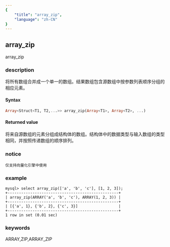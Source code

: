```yaml
---
{
    "title": "array_zip",
    "language": "zh-CN"
}
---
```


<!-- 
Licensed to the Apache Software Foundation (ASF) under one
or more contributor license agreements.  See the NOTICE file
distributed with this work for additional information
regarding copyright ownership.  The ASF licenses this file
to you under the Apache License, Version 2.0 (the
"License"); you may not use this file except in compliance
with the License.  You may obtain a copy of the License at
  http://www.apache.org/licenses/LICENSE-2.0
Unless required by applicable law or agreed to in writing,
software distributed under the License is distributed on an
"AS IS" BASIS, WITHOUT WARRANTIES OR CONDITIONS OF ANY
KIND, either express or implied.  See the License for the
specific language governing permissions and limitations
under the License.
-->

## array_zip

<version since="1.2.3">

array_zip

</version>

### description

将所有数组合并成一个单一的数组。结果数组包含源数组中按参数列表顺序分组的相应元素。

#### Syntax

```sql
Array<Struct<T1, T2,...>> array_zip(Array<T1>, Array<T2>, ...)
```

#### Returned value

将来自源数组的元素分组成结构体的数组。结构体中的数据类型与输入数组的类型相同，并按照传递数组的顺序排列。

### notice

`仅支持向量化引擎中使用`

### example

```
mysql> select array_zip(['a', 'b', 'c'], [1, 2, 3]);
+-------------------------------------------------+
| array_zip(ARRAY('a', 'b', 'c'), ARRAY(1, 2, 3)) |
+-------------------------------------------------+
| [{'a', 1}, {'b', 2}, {'c', 3}]                  |
+-------------------------------------------------+
1 row in set (0.01 sec)
```

### keywords

ARRAY,ZIP,ARRAY_ZIP